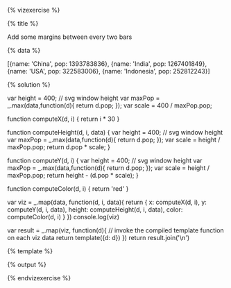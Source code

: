 {% vizexercise %}

{% title %}

Add some margins between every two bars

{% data %}

[{name: 'China', pop: 1393783836},
 {name: 'India', pop: 1267401849},
 {name: 'USA', pop: 322583006},
 {name: 'Indonesia', pop: 252812243}]

{% solution %}

var height = 400; // svg window height
var maxPop = _.max(data,function(d){
    return d.pop;
    });
var scale = 400 / maxPop.pop;

function computeX(d, i) {
    return i * 30
}

function computeHeight(d, i, data) {
    var height = 400; // svg window height
    var maxPop = _.max(data,function(d){
        return d.pop;
    });
    var scale = height / maxPop.pop;
    return d.pop * scale;
}

function computeY(d, i) {
    var height = 400; // svg window height
    var maxPop = _.max(data,function(d){
        return d.pop;
    });
    var scale = height / maxPop.pop;
    return height - (d.pop * scale);
}

function computeColor(d, i) {
    return 'red'
}


var viz = _.map(data, function(d, i, data){
            return {
                x: computeX(d, i),
                y: computeY(d, i, data),
                height: computeHeight(d, i, data),
                color: computeColor(d, i)
            }
         })
console.log(viz)

var result = _.map(viz, function(d){
         // invoke the compiled template function on each viz data
         return template({d: d})
     })
return result.join('\n')

{% template %}

<rect x="${d.x}"
      y="${d.y}"
     width="20"
     height="${d.height}"
     style="fill:${d.color};
            stroke-width:3;
            stroke:rgb(0,0,0)" />

{% output %}

<rect x="0"
      y="0"
     width="20"
     height="400"
     style="fill:red;
            stroke-width:3;
            stroke:rgb(0,0,0)" />
<rect x="30"
      y="36.270183004188596"
     width="20"
     height="363.7298169958114"
     style="fill:red;
            stroke-width:3;
            stroke:rgb(0,0,0)" />
<rect x="60"
      y="307.4223713410894"
     width="20"
     height="92.57762865891063"
     style="fill:red;
            stroke-width:3;
            stroke:rgb(0,0,0)" />
<rect x="90"
      y="327.4457813413758"
     width="20"
     height="72.5542186586242"
     style="fill:red;
            stroke-width:3;
            stroke:rgb(0,0,0)" />

{% endvizexercise %}
